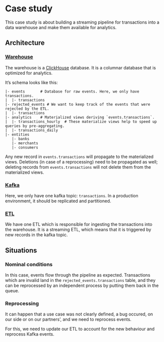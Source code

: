 # Case study
This case study is about building a streaming pipeline for transactions into a data warehouse and
make them available for analytics.

## Architecture
### [Warehouse](./clickhouse.md)
The warehouse is a [ClickHouse](./clickhouse.md) database.
It is a columnar database that is optimized for analytics.

It’s schema looks like this:
```
|- events       # Database for raw events. Here, we only have transactions.
|  |- transactions
|- rejected_events # We want to keep track of the events that were rejected by the ETL.
|  |- transactions
|- analytics    # Materialized views deriving `events.transactions`.
|  |- transactions_hourly  # These materialize views help to speed up queries by pre-aggregating.
|  |- transactions_daily
|- entities
   |- banks
   |- merchants
   |- consumers
```

Any new record in `events.transactions` will propagate to the materialized views.
Deletions (in case of a reprocessing) need to be propagated as well; deleting records from
`events.transactions` will not delete them from the materialized views.

### [Kafka](./kafka.md)
Here, we only have one kafka topic: `transactions`.
In a production environment, it should be replicated and partitioned.

### [ETL](./etl.md)
We have one ETL which is responsible for ingesting the transactions into the warehouse.
It is a streaming ETL, which means that it is triggered by new records in the kafka topic.

## Situations
### Nominal conditions
In this case, events flow through the pipeline as expected.
Transactions which are invalid land in the `rejected_events.transactions` table, and they can be
reprocessed by an independent process by putting them back in the queue.

### Reprocessing
It can happen that a use case was not clearly defined, a bug occured, on our side or on our
partners’, and we need to reprocess events.

For this, we need to update our ETL to account for the new behaviour and reprocess Kafka events.
